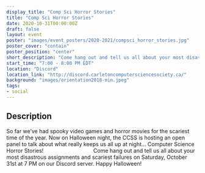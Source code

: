 ```yaml
---
display_title: "Comp Sci Horror Stories"
title: "Comp Sci Horror Stories"
date: 2020-10-31T00:00:00Z
draft: false
layout: event
poster: "images/event_posters/2020-2021/compsci_horror_stories.jpg"
poster_cover: "contain"
poster_position: "center"
short_description: "Come hang out and tell us all about your most disastrous assignments and scariest failures on Saturday, October 31st at 7 PM on our Discord server. Happy Halloween!"
start_time: "7:00 - 8:00 PM EDT"
location: "Discord"
location_link: "http://discord.carletoncomputersciencesociety.ca/"
background: "images/orientation2018-min.jpeg"
tags:
- social
---
```


## Description

So far we’ve had spooky video games and horror movies for the scariest time of the year. Now on Halloween night, the CCSS is hosting an open panel to talk about what really keeps us all up at night... Computer Science Horror Stories!
⠀⠀⠀⠀⠀⠀⠀⠀⠀⠀⠀⠀
Come hang out and tell us all about your most disastrous assignments and scariest failures on Saturday, October 31st at 7 PM on our Discord server. Happy Halloween!
